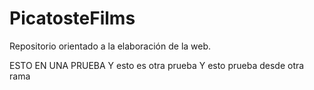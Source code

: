 # PicatosteFilms
Repositorio orientado a la elaboración de la web.

ESTO EN UNA PRUEBA
Y esto es otra prueba
Y esto prueba desde otra rama

